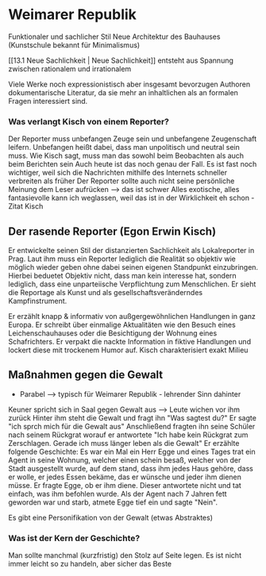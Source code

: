 # Weimarer Republik
Funktionaler und sachlicher Stil
Neue Architektur des Bauhauses (Kunstschule bekannt für Minimalismus)

[[13.1 Neue Sachlichkeit |  Neue Sachlichkeit]] entsteht aus Spannung zwischen rationalem und irrationalem

Viele Werke noch expressionistisch aber insgesamt bevorzugen Authoren dokumentarische Literatur, da sie mehr an inhaltlichen als an formalen Fragen interessiert sind.

### Was verlangt Kisch von einem Reporter?
Der Reporter muss unbefangen Zeuge sein und unbefangene Zeugenschaft leifern. Unbefangen heißt dabei, dass man unpolitisch und neutral sein muss. Wie Kisch sagt, muss man das sowohl beim Beobachten als auch beim Berichten sein
Auch heute ist das noch genau der Fall. Es ist fast noch wichtiger, weil sich die Nachrichten mithilfe des Internets schneller verbreiten als früher
Der Reporter sollte auch nicht seine persönliche Meinung dem Leser aufrücken --> das ist schwer
Alles exotische, alles fantasievolle kann ich weglassen, weil das ist in der Wirklichkeit eh schon - Zitat Kisch

## Der rasende Reporter (Egon Erwin Kisch)
Er entwickelte seinen Stil der distanzierten Sachlichkeit als Lokalreporter in Prag.
Laut ihm muss ein Reporter lediglich die Realität so objektiv wie möglich wieder geben ohne dabei seinen eigenen Standpunkt einzubringen. Hierbei beduetet Objektiv nicht, dass man kein interesse hat, sondern lediglich, dass eine unparteiische Verpflichtung zum Menschlichen. Er sieht die Reportage als Kunst und als gesellschaftsveränderndes Kampfinstrument.

Er erzählt knapp & informativ von außgergewöhnlichen Handlungen in ganz Europa. Er schreibt über einmalige Aktualitäten wie den Besuch eines Leichenschauhauses oder die Besichtigung der Wohnung eines Schafrichters. Er verpakt die nackte Information in fiktive Handlungen und lockert diese mit trockenem Humor auf.
Kisch charakterisiert exakt Milieu


## Maßnahmen gegen die Gewalt
- Parabel --> typisch für Weimarer Republik - lehrender Sinn dahinter

Keuner spricht sich in Saal gegen Gewalt aus --> Leute wichen vor ihm zurück
Hinter ihm steht die Gewalt und fragt ihn "Was sagtest du?"
Er sagte "ich sprch mich für die Gewalt aus"
Anschließend fragten ihn seine Schüler nach seinem Rückgrat worauf er antwortete "Ich habe kein Rückgrat zum Zerschlagen. Gerade ich muss länger leben als die Gewalt"
Er erzählte folgende Geschichte:
Es war ein Mal ein Herr Egge und eines Tages trat ein Agent in seine Wohnung, welcher einen schein besaß, welcher von der Stadt ausgestellt wurde, auf dem stand, dass ihm jedes Haus gehöre, dass er wolle, er jedes Essen bekäme, das er wünsche und jeder ihm dienen müsse.
Er fragte Egge, ob er ihm diene. Dieser antwortete nicht und tat einfach, was ihm befohlen wurde. Als der Agent nach 7 Jahren fett geworden war und starb, atmete Egge tief ein und sagte "Nein".

Es gibt eine Personifikation von der Gewalt (etwas Abstraktes)

### Was ist der Kern der Geschichte?
Man sollte manchmal (kurzfristig) den Stolz auf Seite legen. Es ist nicht immer leicht so zu handeln, aber sicher das Beste
